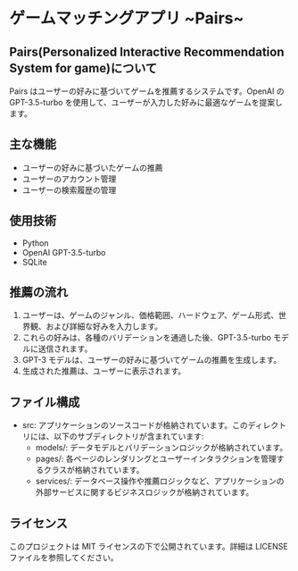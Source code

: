# ゲームマッチングアプリ ~Pairs~

## Pairs(Personalized Interactive Recommendation System for game)について

Pairs はユーザーの好みに基づいてゲームを推薦するシステムです。OpenAI の GPT-3.5-turbo を使用して、ユーザーが入力した好みに最適なゲームを提案します。

## 主な機能

- ユーザーの好みに基づいたゲームの推薦
- ユーザーのアカウント管理
- ユーザーの検索履歴の管理

## 使用技術

- Python
- OpenAI GPT-3.5-turbo
- SQLite

## 推薦の流れ

1. ユーザーは、ゲームのジャンル、価格範囲、ハードウェア、ゲーム形式、世界観、および詳細な好みを入力します。
2. これらの好みは、各種のバリデーションを通過した後、GPT-3.5-turbo モデルに送信されます。
3. GPT-3 モデルは、ユーザーの好みに基づいてゲームの推薦を生成します。
4. 生成された推薦は、ユーザーに表示されます。

## ファイル構成

- src: アプリケーションのソースコードが格納されています。このディレクトリには、以下のサブディレクトリが含まれています:
  - models/: データモデルとバリデーションロジックが格納されています。
  - pages/: 各ページのレンダリングとユーザーインタラクションを管理するクラスが格納されています。
  - services/: データベース操作や推薦ロジックなど、アプリケーションの外部サービスに関するビジネスロジックが格納されています。

## ライセンス

このプロジェクトは MIT ライセンスの下で公開されています。詳細は LICENSE ファイルを参照してください。
